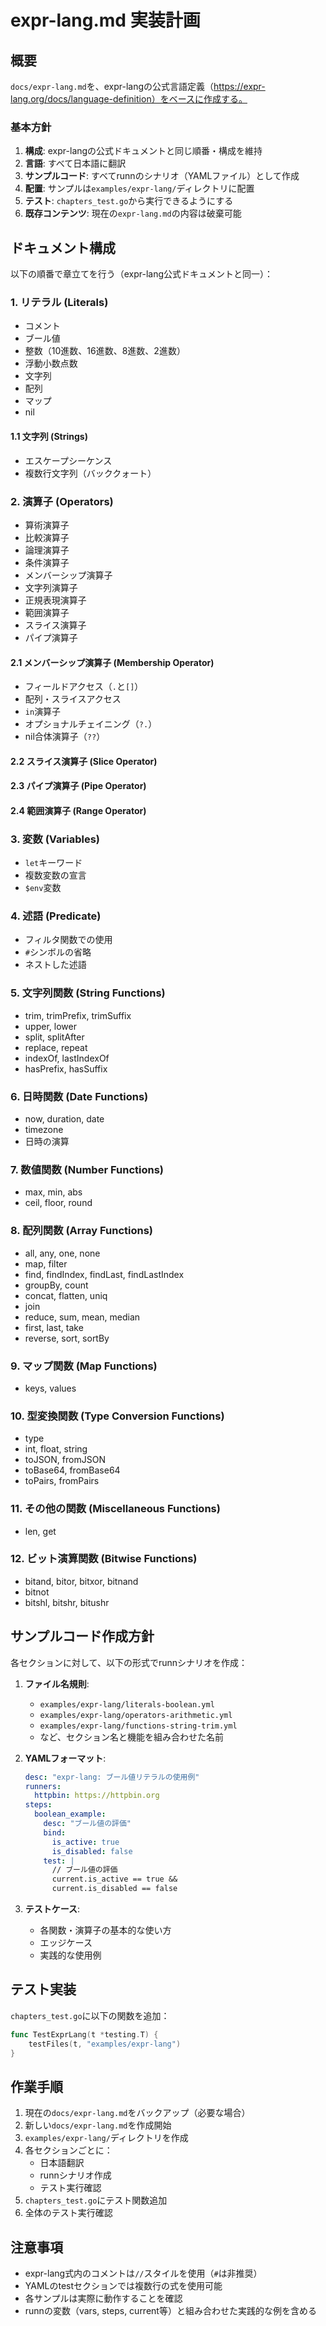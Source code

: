 # expr-lang.md 実装計画

## 概要

`docs/expr-lang.md`を、expr-langの公式言語定義（https://expr-lang.org/docs/language-definition）をベースに作成する。

### 基本方針

1. **構成**: expr-langの公式ドキュメントと同じ順番・構成を維持
2. **言語**: すべて日本語に翻訳
3. **サンプルコード**: すべてrunnのシナリオ（YAMLファイル）として作成
4. **配置**: サンプルは`examples/expr-lang/`ディレクトリに配置
5. **テスト**: `chapters_test.go`から実行できるようにする
6. **既存コンテンツ**: 現在の`expr-lang.md`の内容は破棄可能

## ドキュメント構成

以下の順番で章立てを行う（expr-lang公式ドキュメントと同一）：

### 1. リテラル (Literals)
- コメント
- ブール値
- 整数（10進数、16進数、8進数、2進数）
- 浮動小数点数
- 文字列
- 配列
- マップ
- nil

#### 1.1 文字列 (Strings)
- エスケープシーケンス
- 複数行文字列（バッククォート）

### 2. 演算子 (Operators)
- 算術演算子
- 比較演算子
- 論理演算子
- 条件演算子
- メンバーシップ演算子
- 文字列演算子
- 正規表現演算子
- 範囲演算子
- スライス演算子
- パイプ演算子

#### 2.1 メンバーシップ演算子 (Membership Operator)
- フィールドアクセス（`.`と`[]`）
- 配列・スライスアクセス
- `in`演算子
- オプショナルチェイニング（`?.`）
- nil合体演算子（`??`）

#### 2.2 スライス演算子 (Slice Operator)
#### 2.3 パイプ演算子 (Pipe Operator)
#### 2.4 範囲演算子 (Range Operator)

### 3. 変数 (Variables)
- `let`キーワード
- 複数変数の宣言
- `$env`変数

### 4. 述語 (Predicate)
- フィルタ関数での使用
- `#`シンボルの省略
- ネストした述語

### 5. 文字列関数 (String Functions)
- trim, trimPrefix, trimSuffix
- upper, lower
- split, splitAfter
- replace, repeat
- indexOf, lastIndexOf
- hasPrefix, hasSuffix

### 6. 日時関数 (Date Functions)
- now, duration, date
- timezone
- 日時の演算

### 7. 数値関数 (Number Functions)
- max, min, abs
- ceil, floor, round

### 8. 配列関数 (Array Functions)
- all, any, one, none
- map, filter
- find, findIndex, findLast, findLastIndex
- groupBy, count
- concat, flatten, uniq
- join
- reduce, sum, mean, median
- first, last, take
- reverse, sort, sortBy

### 9. マップ関数 (Map Functions)
- keys, values

### 10. 型変換関数 (Type Conversion Functions)
- type
- int, float, string
- toJSON, fromJSON
- toBase64, fromBase64
- toPairs, fromPairs

### 11. その他の関数 (Miscellaneous Functions)
- len, get

### 12. ビット演算関数 (Bitwise Functions)
- bitand, bitor, bitxor, bitnand
- bitnot
- bitshl, bitshr, bitushr

## サンプルコード作成方針

各セクションに対して、以下の形式でrunnシナリオを作成：

1. **ファイル名規則**:
   - `examples/expr-lang/literals-boolean.yml`
   - `examples/expr-lang/operators-arithmetic.yml`
   - `examples/expr-lang/functions-string-trim.yml`
   - など、セクション名と機能を組み合わせた名前

2. **YAMLフォーマット**:
   ```yaml
   desc: "expr-lang: ブール値リテラルの使用例"
   runners:
     httpbin: https://httpbin.org
   steps:
     boolean_example:
       desc: "ブール値の評価"
       bind:
         is_active: true
         is_disabled: false
       test: |
         // ブール値の評価
         current.is_active == true &&
         current.is_disabled == false
   ```

3. **テストケース**:
   - 各関数・演算子の基本的な使い方
   - エッジケース
   - 実践的な使用例

## テスト実装

`chapters_test.go`に以下の関数を追加：

```go
func TestExprLang(t *testing.T) {
    testFiles(t, "examples/expr-lang")
}
```

## 作業手順

1. 現在の`docs/expr-lang.md`をバックアップ（必要な場合）
2. 新しい`docs/expr-lang.md`を作成開始
3. `examples/expr-lang/`ディレクトリを作成
4. 各セクションごとに：
   - 日本語翻訳
   - runnシナリオ作成
   - テスト実行確認
5. `chapters_test.go`にテスト関数追加
6. 全体のテスト実行確認

## 注意事項

- expr-lang式内のコメントは`//`スタイルを使用（`#`は非推奨）
- YAMLのtestセクションでは複数行の式を使用可能
- 各サンプルは実際に動作することを確認
- runnの変数（vars, steps, current等）と組み合わせた実践的な例を含める
